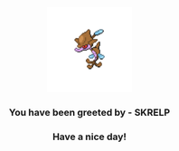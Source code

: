 <p align="center">
            <img src="https://raw.githubusercontent.com/PokeAPI/sprites/master/sprites/pokemon/690.png" width="150" height="150">
          </p>
          <h3 align="center">You have been greeted by - <b>SKRELP</b></h3>
          <h3 align="center">Have a nice day!</h3>

